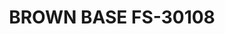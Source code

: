 ---
layout: product
title: "BROWN BASE FS-30108"
price: "300" 
desc: "Akrilna boja 17mL - Metalik"
img_path: "/assets/img/AMMO.F-508.webp"
brand: "AMMO"
available: false
special_offer: false
new: false
soon: false
cat: "020000"
subcat: "020100"
subsubcat: "020101"
sifra: "AMMO.F-508"
popular: false
spec: false
---
